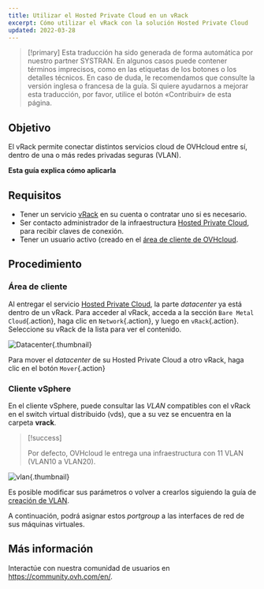 ```yaml
---
title: Utilizar el Hosted Private Cloud en un vRack
excerpt: Cómo utilizar el vRack con la solución Hosted Private Cloud
updated: 2022-03-28
---
```


> [!primary]
> Esta traducción ha sido generada de forma automática por nuestro partner SYSTRAN. En algunos casos puede contener términos imprecisos, como en las etiquetas de los botones o los detalles técnicos. En caso de duda, le recomendamos que consulte la versión inglesa o francesa de la guía. Si quiere ayudarnos a mejorar esta traducción, por favor, utilice el botón «Contribuir» de esta página.
> 

## Objetivo

El vRack permite conectar distintos servicios cloud de OVHcloud entre sí, dentro de una o más redes privadas seguras (VLAN).

**Esta guía explica cómo aplicarla**

## Requisitos

- Tener un servicio [vRack](https://www.ovh.es/soluciones/vrack/) en su cuenta o contratar uno si es necesario.
- Ser contacto administrador de la infraestructura [Hosted Private Cloud](https://www.ovhcloud.com/es/enterprise/products/hosted-private-cloud/), para recibir claves de conexión.
- Tener un usuario activo (creado en el [área de cliente de OVHcloud](/links/manager).

## Procedimiento

### Área de cliente

Al entregar el servicio [Hosted Private Cloud](https://www.ovhcloud.com/es/enterprise/products/hosted-private-cloud/), la parte *datacenter* ya está dentro de un vRack. Para acceder al vRack, acceda a la sección `Bare Metal Cloud`{.action}, haga clic en `Network`{.action}, y luego en `vRack`{.action}. Seleccione su vRack de la lista para ver el contenido.

![Datacenter](images/vRackDatacenter.PNG){.thumbnail}

Para mover el *datacenter* de su Hosted Private Cloud a otro vRack, haga clic en el botón `Mover`{.action}

### Cliente vSphere

En el cliente vSphere, puede consultar las *VLAN* compatibles con el vRack en el switch virtual distribuido (vds), que a su vez se encuentra en la carpeta **vrack**.

> [!success]
>
> Por defecto, OVHcloud le entrega una infraestructura con 11 VLAN (VLAN10 a VLAN20).
>

![vlan](images/vRackVsphere.png){.thumbnail}

Es posible modificar sus parámetros o volver a crearlos siguiendo la guía de [creación de VLAN](/pages/hosted_private_cloud/hosted_private_cloud_powered_by_vmware/creation_vlan).

A continuación, podrá asignar estos *portgroup* a las interfaces de red de sus máquinas virtuales.

## Más información

Interactúe con nuestra comunidad de usuarios en <https://community.ovh.com/en/>.
